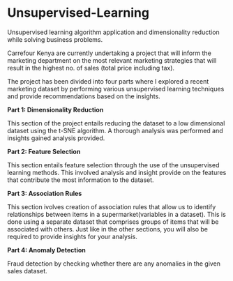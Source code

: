 # Unsupervised-Learning
Unsupervised learning algorithm application  and dimensionality reduction while solving business problems.


Carrefour Kenya are currently undertaking a project that will inform the marketing department on the most relevant marketing strategies that will result in the highest no. of sales (total price including tax).

The project has been divided into four parts where I explored a recent marketing dataset by performing various unsupervised learning techniques and provide recommendations based on the insights.

**Part 1: Dimensionality Reduction**

This section of the project entails reducing the dataset to a low dimensional dataset using the t-SNE algorithm. A thorough analysis was performed and insights gained analysis provided.
    
**Part 2: Feature Selection**

This section entails feature selection through the use of the unsupervised learning methods. This involved analysis and insight provide on the features that contribute the most information to the dataset.

**Part 3: Association Rules**

This section ivolves creation of association rules that allow us to identify relationships between items in a supermarket(variables in a dataset). This is done using a separate dataset that comprises groups of items that will be associated with others. Just like in the other sections, you will also be required to provide insights for your analysis.

**Part 4: Anomaly Detection**

Fraud detection by checking whether there are any anomalies in the given sales dataset.
